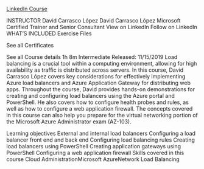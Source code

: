 [LinkedIn Course](https://www.linkedin.com/learning/azure-administration-load-balancers-and-application-gateways/create-an-application-gateway-using-powershell)

INSTRUCTOR
David Carrasco López
David Carrasco López
Microsoft Certified Trainer and Senior Consultant
View on LinkedIn  Follow on LinkedIn
WHAT’S INCLUDED
Exercise Files 

See all
Certificates 

See all
Course details
1h 8m  Intermediate  Released: 11/15/2019
Load balancing is a crucial tool within a computing environment, allowing for high availability as traffic is distributed across servers. In this course, David Carrasco López covers key considerations for effectively implementing Azure load balancers and Azure Application Gateway for distributing web apps. Throughout the course, David provides hands-on demonstrations for creating and configuring load balancers using the Azure portal and PowerShell. He also covers how to configure health probes and rules, as well as how to configure a web application firewall. The concepts covered in this course can also help you prepare for the virtual networking portion of the Microsoft Azure Administrator exam (AZ-103).

Learning objectives
External and internal load balancers
Configuring a load balancer front end and back end
Configuring load balancing rules
Creating load balancers using PowerShell
Creating application gateways using PowerShell
Configuring a web application firewall
Skills covered in this course
Cloud AdministrationMicrosoft AzureNetwork Load Balancing